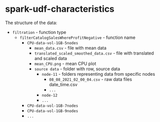 # spark-udf-characteristics

The structure of the data:
* `filtration` - function type
    * `filterCatalogSalesWhereProfitNegative` - function name
      * `CPU-data-vol-1GB-5nodes`
        * `mean_data.csv` - file with mean data
        * `translated_scaled_smoothed_data.csv` - file with translated and scaled data
        * `mean_CPU.png` - mean CPU plot
        * `source data` - folder with row, source data
          * `node-11` - folders representing data from specific nodes
            * `08_08_2021_02_00_04.csv` - raw data files date_time.csv
            * `...`
          * `node-12`
          * `...`
      * `CPU-data-vol-1GB-7nodes`
      * `CPU-data-vol-1GB-9nodes`
      * `...`
  